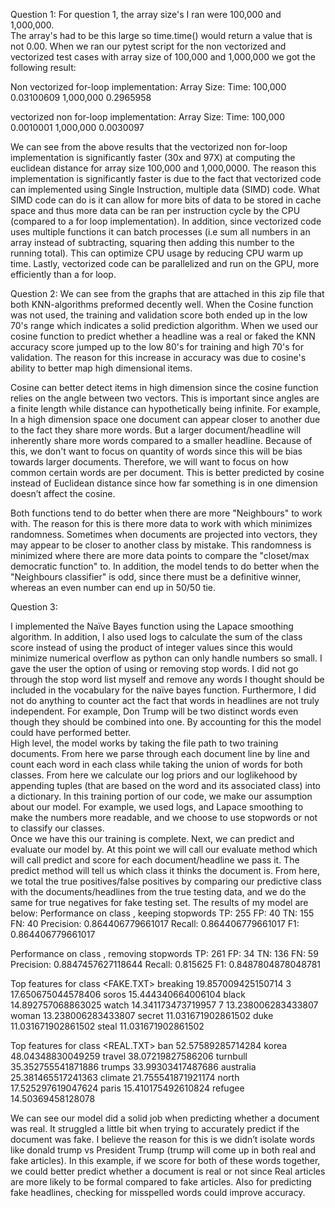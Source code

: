 Question 1:
For question 1, the array size's I ran were 100,000 and 1,000,000.  
The array's had to be this large so time.time() would return a value that is not 0.00. When we ran our pytest script for the
non vectorized and vectorized test cases with array size of 100,000 and 1,000,000 we got the following result:

Non vectorized for-loop implementation:
Array Size:  Time: 
100,000      0.03100609
1,000,000    0.2965958

vectorized non for-loop implementation:
Array Size:  Time: 
100,000      0.0010001
1,000,000    0.0030097

We can see from the above results that the vectorized non for-loop implementation is significantly faster (30x and 97X) at computing the euclidean 
distance for array size 100,000 and 1,000,0000. The reason this implementation is significantly faster is due to the fact that vectorized 
code can implemented using Single Instruction, multiple data (SIMD) code. What SIMD code can do is it can allow for more bits of data to be 
stored in cache space and thus more data can be ran per instruction cycle by the CPU (compared to a for loop implementation). In addition, since vectorized 
code uses multiple functions it can batch processes (i.e sum all numbers in an array instead of subtracting, squaring then adding this number to the running total). 
This can optimize CPU usage by reducing CPU warm up time. Lastly, vectorized code can be parallelized and run on the GPU, more efficiently than a for loop.

Question 2:
We can see from the graphs that are attached in this zip file that both KNN-algorithms preformed decently well. When the Cosine function was not used, the training and validation score both ended up in the low 70's range which indicates a solid prediction algorithm. When we used our cosine function to predict whether a headline was a real or faked the KNN accuracy score jumped up to the low 80's for training and high 70's for validation. The reason for this increase in accuracy was due to cosine's ability to better map high dimensional items. 

Cosine can better detect items in high dimension since the cosine function relies on the angle between two vectors. This is important since angles are a finite length while distance can hypothetically being infinite. For example, In a high dimension space one document can appear closer to another due to the fact they share more words. But a larger document/headline will inherently share more words compared to a smaller headline. Because of this, we don't want to focus on quantity of words since this will be bias towards larger documents. Therefore, we will want to focus on how common certain words are per document. This is better predicted by cosine instead of Euclidean distance since how far something is in one dimension doesn’t affect the cosine. 

Both functions tend to do better when there are more "Neighbours" to work with. The reason for this is there more data to work with which minimizes randomness. Sometimes when documents are projected into vectors, they may appear to be closer to another class by mistake. This randomness is minimized where there are more data points to compare the "closet/max democratic function" to. In addition, the model tends to do better when the "Neighbours classifier" is odd, since there must be a definitive winner, whereas an even number can end up in 50/50 tie. 

Question 3:

I implemented the Naïve Bayes function using the Lapace smoothing algorithm. In addition, I also used logs to calculate the sum of the class score instead of using the product of integer values since this would minimize numerical overflow as python can only handle numbers so small. 
I gave the user the option of using or removing stop words. I did not go through the stop word list myself and remove any words I thought should be included in the vocabulary for the naïve bayes function. Furthermore, I did not do anything to counter act the fact that words in headlines are not truly independent. For example, Don Trump will be two distinct words even though they should be combined into one. By accounting for this the model could have performed better.  
High level, the model works by taking the file path to two training documents. From here we parse through each document line by line and count each word in each class while taking the union of words for both classes. From here we calculate our log priors and our loglikehood by appending tuples (that are based on the word and its associated class) into a dictionary. In this training portion of our code, we make our assumption about our model. For example, we used logs, and Lapace smoothing to make the numbers more readable, and we choose to use stopwords or not to classify our classes.   
 Once we have this our training is complete. Next, we can predict and evaluate our model by. At this point we will call our evaluate method which will call predict and score for each document/headline we pass it. The predict method will tell us which class it thinks the document is. From here, we total the true positives/false positives by comparing our predictive class with the documents/headlines from the true testing data, and we do the same for true negatives for fake testing set. 
The results of my model are below:
Performance on class <RELEVANT>, keeping stopwords
TP: 255
FP: 40
TN: 155
FN: 40
	Precision: 0.864406779661017	 Recall: 0.864406779661017	 F1: 0.864406779661017

Performance on class <RELEVANT>, removing stopwords
TP: 261
FP: 34
TN: 136
FN: 59
	Precision: 0.8847457627118644	 Recall: 0.815625	 F1: 0.8487804878048781

Top features for class <FAKE.TXT>
	breaking	19.857009425150714
	3	17.650675044578406
	soros	15.444340664006104
	black	14.892757068863025
	watch	14.341173473719957
	7	13.238006283433807
	woman	13.238006283433807
	secret	11.031671902861502
	duke	11.031671902861502
	steal	11.031671902861502

Top features for class <REAL.TXT>
	ban	52.57589285714284
	korea	48.04348830049259
	travel	38.07219827586206
	turnbull	35.352755541871886
	trumps	33.99303417487686
	australia	25.381465517241363
	climate	21.755541871921174
	north	17.525297619047624
	paris	15.410175492610824
	refugee	14.50369458128078

We can see our model did a solid job when predicting whether a document was real. It struggled a little bit when trying to accurately predict if the document was fake. I believe the reason for this is we didn’t isolate words like donald trump vs President Trump (trump will come up in both real and fake articles). In this example, if we score for both of these words together, we could better predict whether a document is real or not since Real articles are more likely to be formal compared to fake articles. Also for predicting fake headlines, checking for misspelled words could improve accuracy. 

